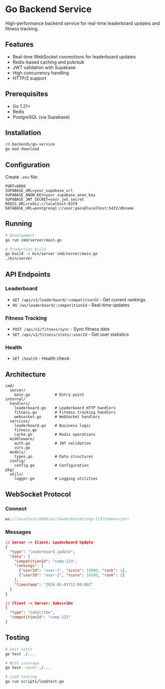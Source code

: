 # Go Backend Service

High-performance backend service for real-time leaderboard updates and fitness tracking.

## Features
- Real-time WebSocket connections for leaderboard updates
- Redis-based caching and pub/sub
- JWT validation with Supabase
- High concurrency handling
- HTTP/2 support

## Prerequisites
- Go 1.21+
- Redis
- PostgreSQL (via Supabase)

## Installation

```bash
cd backends/go-service
go mod download
```

## Configuration

Create `.env` file:
```env
PORT=8080
SUPABASE_URL=your_supabase_url
SUPABASE_ANON_KEY=your_supabase_anon_key
SUPABASE_JWT_SECRET=your_jwt_secret
REDIS_URL=redis://localhost:6379
DATABASE_URL=postgresql://user:pass@localhost:5432/dbname
```

## Running

```bash
# Development
go run cmd/server/main.go

# Production build
go build -o bin/server cmd/server/main.go
./bin/server
```

## API Endpoints

### Leaderboard
- `GET /api/v1/leaderboard/:competitionId` - Get current rankings
- `WS /ws/leaderboard/:competitionId` - Real-time updates

### Fitness Tracking
- `POST /api/v1/fitness/sync` - Sync fitness data
- `GET /api/v1/fitness/stats/:userId` - Get user statistics

### Health
- `GET /health` - Health check

## Architecture

```
cmd/
  server/
    main.go           # Entry point
internal/
  handlers/
    leaderboard.go    # Leaderboard HTTP handlers
    fitness.go        # Fitness tracking handlers
    websocket.go      # WebSocket handlers
  services/
    leaderboard.go    # Business logic
    fitness.go
    cache.go          # Redis operations
  middleware/
    auth.go           # JWT validation
    cors.go
  models/
    types.go          # Data structures
  config/
    config.go         # Configuration
pkg/
  utils/
    logger.go         # Logging utilities
```

## WebSocket Protocol

### Connect
```javascript
ws://localhost:8080/ws/leaderboard/comp-123?token=<jwt>
```

### Messages
```json
// Server -> Client: Leaderboard Update
{
  "type": "leaderboard_update",
  "data": {
    "competitionId": "comp-123",
    "rankings": [
      {"userId": "user-1", "score": 15000, "rank": 1},
      {"userId": "user-2", "score": 14500, "rank": 2}
    ],
    "timestamp": "2024-01-01T12:00:00Z"
  }
}

// Client -> Server: Subscribe
{
  "type": "subscribe",
  "competitionId": "comp-123"
}
```

## Testing

```bash
# Unit tests
go test ./...

# With coverage
go test -cover ./...

# Load testing
go run scripts/loadtest.go
```
